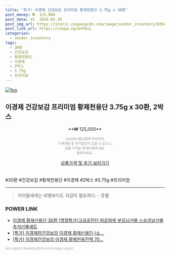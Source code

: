 ```yaml
--- 
title: "특가! 이경제 건강보감 프리미엄 황제천용단 3.75g x 30환" 
post_money: ₩. 125,000 
post_date: dt. 2020.01.30 
post_img_url: https://static.coupangcdn.com/image/vendor_inventory/0394/01977f54744ffee93cc3b57b280f437bd5b9f1aa32011cacefa829e6ec8e.jpeg 
post_link_url: https://coupa.ng/bnFmsL 
categories: 
  - vendor_inventory 
tags: 
  - 30환 
  - 건강보감 
  - 황제천용단 
  - 이경제 
  - 2박스 
  - 3.75g 
  - 프리미엄 
--- 
```

[![foo](https://static.coupangcdn.com/image/vendor_inventory/0394/01977f54744ffee93cc3b57b280f437bd5b9f1aa32011cacefa829e6ec8e.jpeg)](https://coupa.ng/bnFmsL) 

## 이경제 건강보감 프리미엄 황제천용단 3.75g x 30환, 2박스 
<p style="text-align: center;">**₩ 125,000**</p> 
<p style="text-align: center;"><span style="color: #898c8f; font-family: Georgia,Times,serif; font-size: 0.75em;">2020년01월30일에 작성되어, <br>가격변동 및 추가할인이 있을 수 있으니,<br> 상품 가격을 꼭!확인해주세요.<br>행복하세요~</span> 
</p>	 
<div markdown="0" style="text-align: center;"><a href="https://coupa.ng/bnFmsL" class="btn btn--success">상품가격 및 후기 보러가기</a></div> 
<br><br> 
  #30환 #건강보감 #황제천용단 #이경제 #2박스 #3.75g #프리미엄 
<hr> 

> 아이들에게는 비평보다도 귀감이 필요하다. - 쥬벨 


### POWER LINK

* <a href="https://blog.naver.com/fasyy4321/221790071506" target="_blank">이경제 황제신용단 30환 [명절특가]고급공진단 피로회복 부모님선물 스승의날선물 추석선물세트</a>
* <a href="https://blog.naver.com/sakai111/221790377092" target="_blank">[특가] 이경제의건강보감 이경제 황제신용단 (쇼...</a>
* <a href="https://blog.naver.com/santokki14/221789971435" target="_blank">[특가] 이경제건강보감 이경제 황제천용진액 70...</a>

<span style="color: #898c8f; font-family: Georgia,Times,serif; font-size: 0.55em;">파트너스활동으로 작성자에게 일정액의 커미션이 제공될수 있습니다.</span> 
